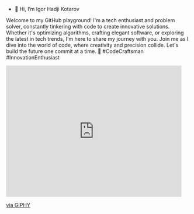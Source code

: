 - 👋 Hi, I’m Igor Hadji Kotarov

Welcome to my GitHub playground! I'm a tech enthusiast and problem solver, constantly tinkering with code to create innovative solutions. Whether it's optimizing algorithms, crafting elegant software, or exploring the latest in tech trends, I'm here to share my journey with you. Join me as I dive into the world of code, where creativity and precision collide. Let's build the future one commit at a time. 🚀 #CodeCraftsman #InnovationEnthusiast

<iframe src="https://giphy.com/embed/qgQUggAC3Pfv687qPC" width="480" height="360" frameBorder="0" class="giphy-embed" allowFullScreen></iframe><p><a href="https://giphy.com/gifs/dommespace-domme-space-programador-qgQUggAC3Pfv687qPC">via GIPHY</a></p>
